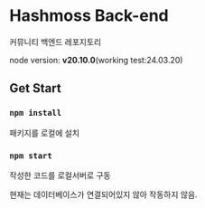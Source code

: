 # Hashmoss Back-end

커뮤니티 백엔드 레포지토리

node version: **v20.10.0**(working test:24.03.20)

## Get Start

### `npm install`

패키지를 로컬에 설치

### `npm start`

작성한 코드를 로컬서버로 구동

현재는 데이터베이스가 연결되어있지 않아 작동하지 않음.
